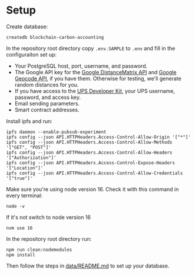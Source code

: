 # Setup


Create database:
```
createdb blockchain-carbon-accounting
```

In the repository root directory copy `.env.SAMPLE` to `.env` and fill in the configuraiton set up:
- Your PostgreSQL host, port, username, and password.
- The Google API key for the [Google DistanceMatrix API](https://developers.google.com/maps/documentation/distance-matrix/overview) and [Google Geocode API](https://developers.google.com/maps/documentation/geocoding/overview), if you have them.  Otherwise for testing, we'll generate random distances for you.
- If you have access to the [UPS Developer Kit](https://www.ups.com/upsdeveloperkit?loc=en_US), your UPS username, password, and access key.
- Email sending parameters.
- Smart contract addresses.


Install ipfs and run:
```
ipfs daemon --enable-pubsub-experiment
ipfs config --json API.HTTPHeaders.Access-Control-Allow-Origin '["*"]'
ipfs config --json API.HTTPHeaders.Access-Control-Allow-Methods '["GET", "POST"]'
ipfs config --json API.HTTPHeaders.Access-Control-Allow-Headers '["Authorization"]'
ipfs config --json API.HTTPHeaders.Access-Control-Expose-Headers '["Location"]'
ipfs config --json API.HTTPHeaders.Access-Control-Allow-Credentials '["true"]'
```

Make sure you're using node version 16.  Check it with this command in every terminal:
```
node -v
```

If it's not switch to node version 16
```
nvm use 16
```

In the repository root directory run:

```
npm run clean:nodemodules
npm install
```

Then follow the steps in [data/README.md](data/README.md) to set up your database.

